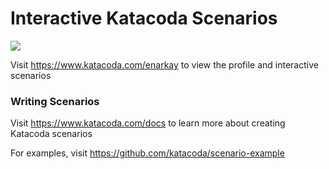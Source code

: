 # Interactive Katacoda Scenarios

[![](http://shields.katacoda.com/katacoda/enarkay/count.svg)](https://www.katacoda.com/enarkay "Get your profile on Katacoda.com")

Visit https://www.katacoda.com/enarkay to view the profile and interactive scenarios

### Writing Scenarios
Visit https://www.katacoda.com/docs to learn more about creating Katacoda scenarios

For examples, visit https://github.com/katacoda/scenario-example
